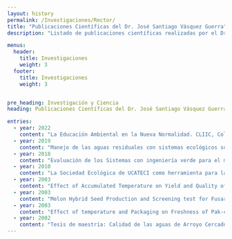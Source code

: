 ```yaml
---
layout: history
permalink: /Investigaciones/Rector/
title: "Publicaciones Científicas del Dr. José Santiago Vásquez Guerra"
description: "Listado de publicaciones científicas realizadas por el Dr. José Santiago Vásquez Guerra, Rector del ITESMARENA."

menus: 
  header:
    title: Investigaciones
    weight: 3
  footer:
    title: Investigaciones
    weight: 3


pre_heading: Investigación y Ciencia
heading: Publicaciones Científicas del Dr. José Santiago Vásquez Guerra

entries:
  - year: 2022
    content: "La Educación Ambiental en la Nueva Normalidad. CLIIC, Colombia. Revista SYNERGIA LATINA ISBN 2665-2862."
  - year: 2019
    content: "Manejo de las aguas residuales con sistemas ecológicos sostenibles y su estudio para la implementación en la República Dominicana, caso: municipio de Jarabacoa, Universidad Británica de Columbia, Vancouver, Canadá."
  - year: 2018
    content: "Evaluación de los Sistemas con ingeniería verde para el manejo de aguas residuales, CAJAE. La Habana, Cuba."
  - year: 2010
    content: "La Sociedad Ecológica de UCATECI como herramienta para la docencia-Extensión, Revista de la Pontificia Universidad Católica Madre y Maestra - PUCMM."
  - year: 2003
    content: "Effect of Accumulated Temperature on Yield and Quality of Watermelon Seeds (Citrullus vulgaris M.)."
  - year: 2003
    content: "Melon Hybrid Seed Production and Screening test for Fusarium Wilt."
  - year: 2003
    content: "Effect of temperature and Packaging on Freshness of Pak-choi (Brassica capestris) and Okra (Abelmoschus esculentus L.)."
  - year: 2002
    content: "Tesis de maestría: Calidad de las aguas de Arroyo Cercado, Jarabacoa, República Dominicana."
---
```


